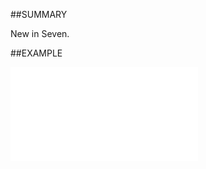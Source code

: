 

##SUMMARY

New in Seven.


##EXAMPLE

![](../../Examples/vbs/ClientScript.OnPersonBeforeMove.vbs.txt)





